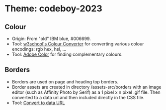 
# Theme: codeboy-2023

## Colour

- Origin: From "old" IBM blue, #006699.
- Tool: [w3school's Colour Converter](https://www.w3schools.com/colors/colors_converter.asp)
  for converting various colour encodings: rgb hex, hsl, ...
- Tool: [Adobe Color](https://color.adobe.com/) for finding complementary colours.

## Borders

- Borders are used on page and heading top borders.
- Border assets are created in directory <theme>/assets-src/borders
  with an image editor (such as Affinity Photo by Serif)
  as a 1 pixel x n pixel .gif file.  Then converted to a data url
  and then included directly in the CSS file.
- Tool: [Convert to data URL](https://www.adminbooster.com/tool/data_uri)
